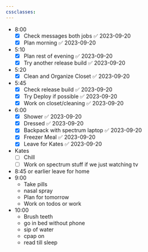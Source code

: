 ```yaml
---
cssclasses:
---
```


- 8:00
	- [x] Check messages both jobs ✅ 2023-09-20
	- [x] Plan morning ✅ 2023-09-20
- 5:10
	- [x] Plan rest of evening ✅ 2023-09-20
	- [x] Try another release build ✅ 2023-09-20
- 5:20
	- [x] Clean and Organize Closet ✅ 2023-09-20
- 5:45
	- [x] Check release build ✅ 2023-09-20
	- [x] Try Deploy if possible ✅ 2023-09-20
	- [x] Work on closet/cleaning ✅ 2023-09-20
- 6:00
	- [x] Shower ✅ 2023-09-20
	- [x] Dressed ✅ 2023-09-20
	- [x] Backpack with spectrum laptop ✅ 2023-09-20
	- [x] Freezer Meal ✅ 2023-09-20
	- [x] Leave for Kates ✅ 2023-09-20
- Kates
	- [ ] Chill
	- [ ] Work on spectrum stuff if we just watching tv
- 8:45 or earlier leave for home
- 9:00
	- Take pills
	- nasal spray
	- Plan for tomorrow
	- Work on todos or work
- 10:00
	- Brush teeth
	- go in bed without phone
	- sip of water
	- cpap on
	- read till sleep